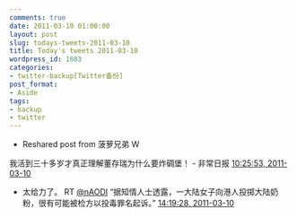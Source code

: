 ```yaml
---
comments: true
date: 2011-03-10 01:00:00
layout: post
slug: todays-tweets-2011-03-10
title: Today's tweets 2011-03-10
wordpress_id: 1683
categories:
- twitter-backup[Twitter备份]
post_format:
- Aside
tags:
- backup
- twitter
---
```





  * Reshared post from  菠萝兄弟 W



我活到三十多岁才真正理解董存瑞为什么要炸碉堡！ - 非常日报 [10:25:53, 2011-03-10](http://twitter.com/gfrog/statuses/45671687810846720)





  * 太给力了。 RT [@nAODI](http://twitter.com/nAODI) “据知情人士透露，一大陆女子向港人投掷大陆奶粉，很有可能被检方以投毒罪名起诉。” [14:19:28, 2011-03-10](http://twitter.com/gfrog/statuses/45730472298422272)




